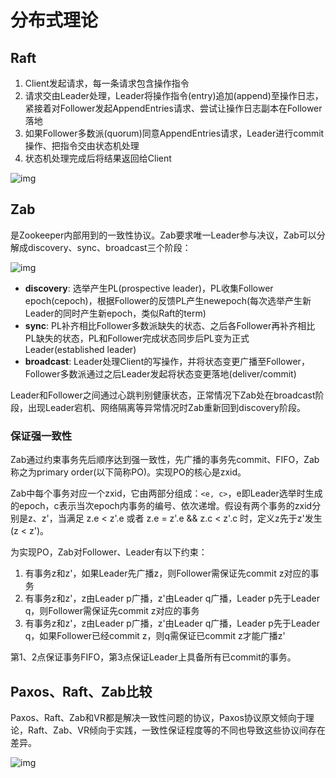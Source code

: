 # 分布式理论

## Raft

1. Client发起请求，每一条请求包含操作指令
2. 请求交由Leader处理，Leader将操作指令(entry)追加(append)至操作日志，紧接着对Follower发起AppendEntries请求、尝试让操作日志副本在Follower落地
3. 如果Follower多数派(quorum)同意AppendEntries请求，Leader进行commit操作、把指令交由状态机处理
4. 状态机处理完成后将结果返回给Client

![img](https://images2015.cnblogs.com/blog/116770/201610/116770-20161024005549560-244386650.png)

## Zab

是Zookeeper内部用到的一致性协议。Zab要求唯一Leader参与决议，Zab可以分解成discovery、sync、broadcast三个阶段：

![img](https://images2015.cnblogs.com/blog/116770/201610/116770-20161025133734734-658183229.jpg)

- **discovery**: 选举产生PL(prospective leader)，PL收集Follower epoch(cepoch)，根据Follower的反馈PL产生newepoch(每次选举产生新Leader的同时产生新epoch，类似Raft的term)
- **sync**: PL补齐相比Follower多数派缺失的状态、之后各Follower再补齐相比PL缺失的状态，PL和Follower完成状态同步后PL变为正式Leader(established leader)
- **broadcast**: Leader处理Client的写操作，并将状态变更广播至Follower，Follower多数派通过之后Leader发起将状态变更落地(deliver/commit)

Leader和Follower之间通过心跳判别健康状态，正常情况下Zab处在broadcast阶段，出现Leader宕机、网络隔离等异常情况时Zab重新回到discovery阶段。

### 保证强一致性

Zab通过约束事务先后顺序达到强一致性，先广播的事务先commit、FIFO，Zab称之为primary order(以下简称PO)。实现PO的核心是zxid。

Zab中每个事务对应一个zxid，它由两部分组成：`<e, c>`，e即Leader选举时生成的epoch，c表示当次epoch内事务的编号、依次递增。假设有两个事务的zxid分别是z、z'，当满足 z.e < z'.e 或者 z.e = z'.e && z.c < z'.c 时，定义z先于z'发生(z < z')。

为实现PO，Zab对Follower、Leader有以下约束：

1. 有事务z和z'，如果Leader先广播z，则Follower需保证先commit z对应的事务
2. 有事务z和z'，z由Leader p广播，z'由Leader q广播，Leader p先于Leader q，则Follower需保证先commit z对应的事务
3. 有事务z和z'，z由Leader p广播，z'由Leader q广播，Leader p先于Leader q，如果Follower已经commit z，则q需保证已commit z才能广播z'

第1、2点保证事务FIFO，第3点保证Leader上具备所有已commit的事务。

## Paxos、Raft、Zab比较

Paxos、Raft、Zab和VR都是解决一致性问题的协议，Paxos协议原文倾向于理论，Raft、Zab、VR倾向于实践，一致性保证程度等的不同也导致这些协议间存在差异。

![img](https://images2015.cnblogs.com/blog/116770/201610/116770-20161025213003515-974965973.jpg)



































